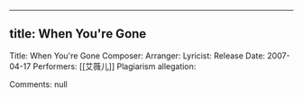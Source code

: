 
---
title: When You're Gone
---
Title: When You're Gone
Composer: 
Arranger: 
Lyricist: 
Release Date: 2007-04-17
Performers: [[艾薇儿]]
Plagiarism allegation:


Comments:
null
